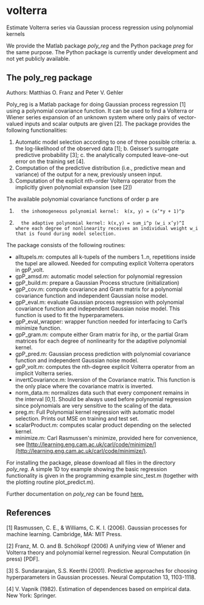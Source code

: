 # volterra
Estimate Volterra series via Gaussian process regression using polynomial kernels

We provide the Matlab package *poly_reg* and the Python package *preg* for the same purpose. The Python package is currently under development and not yet publicly available.

## The poly_reg package
Authors: Matthias O. Franz and Peter V. Gehler

Poly_reg is a Matlab package for doing Gaussian process regression [1] using a polynomial covariance function. It can be used to find a Volterra or Wiener series expansion of an unknown system where only pairs of vector-valued inputs and scalar outputs are given [2]. The package provides the following functionalities:

1. Automatic model selection according to one of three possible criteria: a. the log-likelihood of the observed data [1]; b. Geisser’s surrogate predictive probability [3]; c. the analytically computed leave-one-out error on the training set [4].
2. Computation of the predictive distribution (i.e., predictive mean and variance) of the output for a new, previously unseen input.
3. Computation of the explicit nth-order Volterra operator from the implicitly given polynomial expansion (see [2])

The available polynomial covariance functions of order p are

1.       the inhomogeneous polynomial kernel:  k(x, y) = (x’*y + 1)^p

2.       the adaptive polynomial kernel: k(x,y) = sum_i^p (w_i x’y)^I where each degree of nonlinearity receives an individual weight w_i that is found during model selection.

The package consists of the following routines:

* alltupels.m: computes all k-tupels of the numbers 1..n, repetitions inside the tupel are allowed. Needed for computing explicit Volterra operators in gpP_volt.
* gpP_amsd.m: automatic model selection for polynomial regression
* gpP_build.m: prepare a Gaussian Process structure (initialization)
* gpP_cov.m: compute covariance and Gram matrix for a polynomial covariance function and independent Gaussian noise model.
* gpP_eval.m: evaluate Gaussian process regression with polynomial covariance function and independent Gaussian noise model. This function is used to fit the hyperparameters.
* gpP_eval_wrapper: wrapper function needed for interfacing to Carl’s minimize function.
* gpP_gram.m: compute either Gram matrix for ihp, or the partial Gram matrices for each degree of nonlinearity for the adaptive polynomial kernel.
* gpP_pred.m: Gaussian process prediction with polynomial covariance function and independent Gaussian noise model.
* gpP_volt.m: computes the nth-degree explicit Volterra operator from an implicit Volterra series.
* invertCovariance.m: Inversion of the Covariance matrix. This function is the only place where the covariance matrix is inverted.
* norm_data.m: normalizes data such that every component remains in the interval [0,1]. Should be always used before polynomial regression since polynomials are very sensitive to the scaling of the data.  
* preg.m: Full Polynomial kernel regression with automatic model selection. Prints out MSE on training and test set.
* scalarProduct.m: computes scalar product depending on the selected kernel.
* minimize.m: Carl Rasmussen's minimize, provided here for convenience, see [http://learning.eng.cam.ac.uk/carl/code/minimize/](http://learning.eng.cam.ac.uk/carl/code/minimize/).

For installing the package, please download all files in the directory *poly_reg*. A simple 1D toy example showing the basic regression functionality is given in the programming example sinc_test.m (together with the plotting routine plot_predict.m). 

Further documentation on *poly_reg* can be found [here.](https://github.com/mof2/volterra/wiki)


## References

[1] Rasmussen, C. E., & Williams, C. K. I. (2006). Gaussian processes for machine learning. Cambridge, MA: MIT Press.

[2] Franz, M. O. and B. Schölkopf  (2006) A unifying view of Wiener and Volterra theory and polynomial kernel regression. Neural Computation (in press) [PDF].

[3] S. Sundararajan, S.S. Keerthi (2001). Predictive approaches for choosing hyperparameters in Gaussian processes. Neural Computation 13, 1103-1118.

[4] V. Vapnik (1982). Estimation of dependences based on empirical data. New York: Springer.
 
